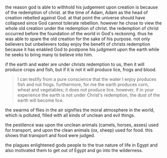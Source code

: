 the reason god is able to withhold his judgement upon creation is because of the
redemption of christ. at the time of Adam, Adam as the head of creation rebelled against
God. at that point the universe should have collapsed since God cannot tolerate
rebellion. however he chose to view the whole old creation under the redemption of
christ. the redemption of christ occurred before the foundation of the world in God's reckoning.
thus he was able to spare the old creation for the sake of his purpose. not only
believers but unbelievers today enjoy the benefit of christs redemption because it
has enabled God to postpone his judgment upon the earth while he seeks to bring many
to believe into him.

if the earth and water are under christs redemption to us, then it will produce crops and fish, but if it is not it will produce lice, frogs and blood.

> I can testify from a pure conscience that the water I enjoy produces fish and not frogs. furthermore, for me the earth produces corn, wheat and vegetables; it does not produce lice. however, if in your experience the earth is not under Christ's redemption, the dust of the earth will become lice.

the swarms of flies in the air signifies the moral atmosphere in the world, which is polluted, filled with all kinds of unclean and evil things.

the pestilence was upon the unclean animals (camels, horses, asses) used for transport, and upon the clean animals (ox, sheep) used for food. this shows that transport and food were judged.

the plagues enlightened gods people to the true nature of life in Egypt and also motivated them to get out of Egypt and go into the wilderness.
